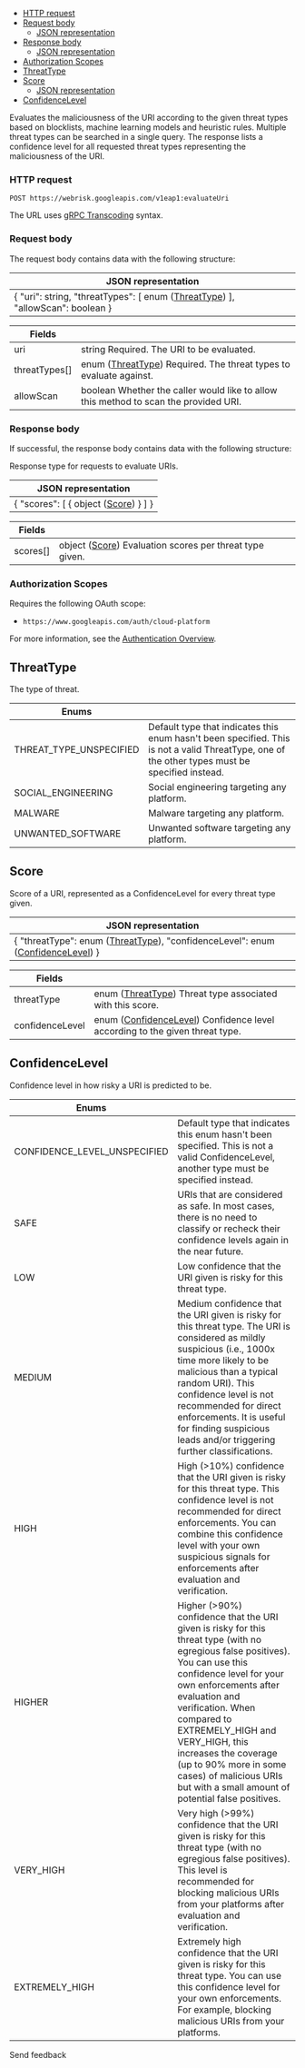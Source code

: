 - [HTTP request](undefined/#body.HTTP%5FTEMPLATE)
- [Request body](undefined/#body.request%5Fbody)
  - [JSON representation](undefined/#body.request%5Fbody.SCHEMA%5FREPRESENTATION)
- [Response body](undefined/#body.response%5Fbody)
  - [JSON representation](undefined/#body.EvaluateUriResponse.SCHEMA%5FREPRESENTATION)
- [Authorization Scopes](undefined/#body.aspect)
- [ThreatType](undefined/#ThreatType)
- [Score](undefined/#Score)
  - [JSON representation](undefined/#Score.SCHEMA%5FREPRESENTATION)
- [ConfidenceLevel](undefined/#ConfidenceLevel)

Evaluates the maliciousness of the URI according to the given threat types based on blocklists, machine learning models and heuristic rules. Multiple threat types can be searched in a single query. The response lists a confidence level for all requested threat types representing the maliciousness of the URI.

### HTTP request

`POST https://webrisk.googleapis.com/v1eap1:evaluateUri`

The URL uses [gRPC Transcoding](https://google.aip.dev/127) syntax.

### Request body

The request body contains data with the following structure:

| JSON representation                                                                                                                                                             |
| ------------------------------------------------------------------------------------------------------------------------------------------------------------------------------- |
| { "uri": string, "threatTypes": \[ enum ([ThreatType](https://cloud.google.com/web-risk/docs/reference/rest/v1eap1/TopLevel/evaluateUri#ThreatType)) \], "allowScan": boolean } |

| Fields          |                                                                                                                                                                   |
| --------------- | ----------------------------------------------------------------------------------------------------------------------------------------------------------------- |
| uri             | string Required. The URI to be evaluated.                                                                                                                         |
| threatTypes\[\] | enum ([ThreatType](https://cloud.google.com/web-risk/docs/reference/rest/v1eap1/TopLevel/evaluateUri#ThreatType)) Required. The threat types to evaluate against. |
| allowScan       | boolean Whether the caller would like to allow this method to scan the provided URI.                                                                              |

### Response body

If successful, the response body contains data with the following structure:

Response type for requests to evaluate URIs.

| JSON representation                                                                                                               |
| --------------------------------------------------------------------------------------------------------------------------------- |
| { "scores": \[ { object ([Score](https://cloud.google.com/web-risk/docs/reference/rest/v1eap1/TopLevel/evaluateUri#Score)) } \] } |

| Fields     |                                                                                                                                                    |
| ---------- | -------------------------------------------------------------------------------------------------------------------------------------------------- |
| scores\[\] | object ([Score](https://cloud.google.com/web-risk/docs/reference/rest/v1eap1/TopLevel/evaluateUri#Score)) Evaluation scores per threat type given. |

### Authorization Scopes

Requires the following OAuth scope:

- `https://www.googleapis.com/auth/cloud-platform`

For more information, see the [Authentication Overview](https://cloud.google.com/docs/authentication/).

## ThreatType

The type of threat.

| Enums                   |                                                                                                                                                |
| ----------------------- | ---------------------------------------------------------------------------------------------------------------------------------------------- |
| THREAT_TYPE_UNSPECIFIED | Default type that indicates this enum hasn't been specified. This is not a valid ThreatType, one of the other types must be specified instead. |
| SOCIAL_ENGINEERING      | Social engineering targeting any platform.                                                                                                     |
| MALWARE                 | Malware targeting any platform.                                                                                                                |
| UNWANTED_SOFTWARE       | Unwanted software targeting any platform.                                                                                                      |

## Score

Score of a URI, represented as a ConfidenceLevel for every threat type given.

| JSON representation                                                                                                                                                                                                                                                                 |
| ----------------------------------------------------------------------------------------------------------------------------------------------------------------------------------------------------------------------------------------------------------------------------------- |
| { "threatType": enum ([ThreatType](https://cloud.google.com/web-risk/docs/reference/rest/v1eap1/TopLevel/evaluateUri#ThreatType)), "confidenceLevel": enum ([ConfidenceLevel](https://cloud.google.com/web-risk/docs/reference/rest/v1eap1/TopLevel/evaluateUri#ConfidenceLevel)) } |

| Fields          |                                                                                                                                                                                  |
| --------------- | -------------------------------------------------------------------------------------------------------------------------------------------------------------------------------- |
| threatType      | enum ([ThreatType](https://cloud.google.com/web-risk/docs/reference/rest/v1eap1/TopLevel/evaluateUri#ThreatType)) Threat type associated with this score.                        |
| confidenceLevel | enum ([ConfidenceLevel](https://cloud.google.com/web-risk/docs/reference/rest/v1eap1/TopLevel/evaluateUri#ConfidenceLevel)) Confidence level according to the given threat type. |

## ConfidenceLevel

Confidence level in how risky a URI is predicted to be.

| Enums                        |                                                                                                                                                                                                                                                                                                                                                                                                 |
| ---------------------------- | ----------------------------------------------------------------------------------------------------------------------------------------------------------------------------------------------------------------------------------------------------------------------------------------------------------------------------------------------------------------------------------------------- |
| CONFIDENCE_LEVEL_UNSPECIFIED | Default type that indicates this enum hasn't been specified. This is not a valid ConfidenceLevel, another type must be specified instead.                                                                                                                                                                                                                                                       |
| SAFE                         | URIs that are considered as safe. In most cases, there is no need to classify or recheck their confidence levels again in the near future.                                                                                                                                                                                                                                                      |
| LOW                          | Low confidence that the URI given is risky for this threat type.                                                                                                                                                                                                                                                                                                                                |
| MEDIUM                       | Medium confidence that the URI given is risky for this threat type. The URI is considered as mildly suspicious (i.e., 1000x time more likely to be malicious than a typical random URI). This confidence level is not recommended for direct enforcements. It is useful for finding suspicious leads and/or triggering further classifications.                                                 |
| HIGH                         | High (>10%) confidence that the URI given is risky for this threat type. This confidence level is not recommended for direct enforcements. You can combine this confidence level with your own suspicious signals for enforcements after evaluation and verification.                                                                                                                           |
| HIGHER                       | Higher (>90%) confidence that the URI given is risky for this threat type (with no egregious false positives). You can use this confidence level for your own enforcements after evaluation and verification. When compared to EXTREMELY_HIGH and VERY_HIGH, this increases the coverage (up to 90% more in some cases) of malicious URIs but with a small amount of potential false positives. |
| VERY_HIGH                    | Very high (>99%) confidence that the URI given is risky for this threat type (with no egregious false positives). This level is recommended for blocking malicious URIs from your platforms after evaluation and verification.                                                                                                                                                                  |
| EXTREMELY_HIGH               | Extremely high confidence that the URI given is risky for this threat type. You can use this confidence level for your own enforcements. For example, blocking malicious URIs from your platforms.                                                                                                                                                                                              |

Send feedback
